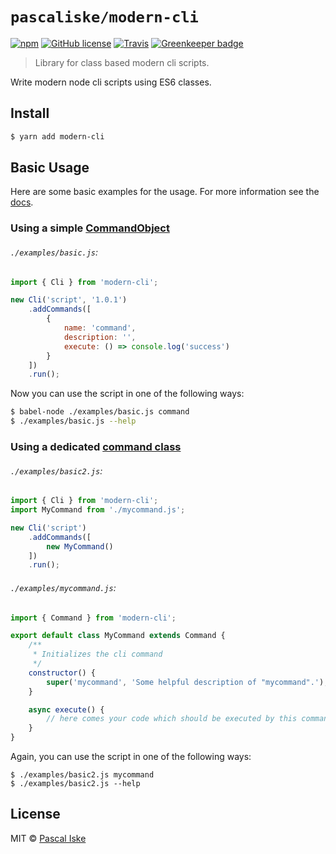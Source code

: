 # `pascaliske/modern-cli`

[![npm](https://img.shields.io/npm/v/modern-cli.svg?style=flat)]()
[![GitHub license](https://img.shields.io/badge/license-MIT-blue.svg?style=flat)](https://raw.githubusercontent.com/pascaliske/modern-cli/master/LICENSE.md)
[![Travis](https://img.shields.io/travis/pascaliske/modern-cli.svg?style=flat)]()
[![Greenkeeper badge](https://badges.greenkeeper.io/pascaliske/modern-cli.svg)](https://greenkeeper.io/)

> Library for class based modern cli scripts.

Write modern node cli scripts using ES6 classes.

## Install
```bash
$ yarn add modern-cli
```

## Basic Usage
Here are some basic examples for the usage. For more information see the [docs](https://pascaliske.github.io/modern-cli/docs).

### Using a simple [CommandObject](https://pascaliske.github.io/modern-cli/interfaces/commandobject.html)

###### `./examples/basic.js`:
```js
import { Cli } from 'modern-cli';

new Cli('script', '1.0.1')
    .addCommands([
        {
            name: 'command',
            description: '',
            execute: () => console.log('success')
        }
    ])
    .run();
```

Now you can use the script in one of the following ways:

```bash
$ babel-node ./examples/basic.js command
$ ./examples/basic.js --help
```

### Using a dedicated [command class](https://pascaliske.github.io/modern-cli/classes/command.html)

###### `./examples/basic2.js`:
```js
import { Cli } from 'modern-cli';
import MyCommand from './mycommand.js';

new Cli('script')
    .addCommands([
        new MyCommand()
    ])
    .run();
```

###### `./examples/mycommand.js`:
```js
import { Command } from 'modern-cli';

export default class MyCommand extends Command {
    /**
     * Initializes the cli command
     */
    constructor() {
        super('mycommand', 'Some helpful description of "mycommand".');
    }

    async execute() {
        // here comes your code which should be executed by this command
    }
}
```

Again, you can use the script in one of the following ways:

```
$ ./examples/basic2.js mycommand
$ ./examples/basic2.js --help
```

## License
MIT © [Pascal Iske](https://pascal-iske.de)

